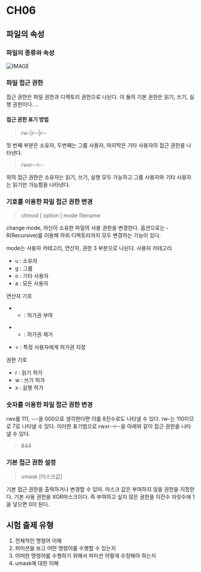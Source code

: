 # CH06

## 파일의 속성

### 파일의 종류와 속성
<img src="../file.png" alt="IMAGE">

### 파일 접근 권한
접근 권한은 파일 권한과 디렉토리 권한으로 나뉜다. 이 둘의 기본 권한은 읽기, 쓰기, 실행 권한이다. ..

#### 접근 권한 표기 방법
> rw-|r--|r--

첫 번째 부분은 소유자, 두번째는 그룹 사용자, 마지막은 기타 사용자의 접근 권한을 나타낸다.
> rwxr--r--

위의 접근 권한은 소유자는 읽기, 쓰기, 실행 모두 가능하고 그룹 사용자와 기타 사용자는 읽기만 가능함을 나타낸다.

### 기호를 이용한 파일 접근 권한 변경
> chmod [ option ] mode filename

change mode, 자신이 소유한 파일의 사용 권한을 변경한다. 옵션으로는 -R(Recursive)를 이용해 하위 디렉토리까지 모두 변경하는 기능이 있다.

mode는 사용자 카테고리, 연산자, 권한 3 부분으로 나뉜다. 
사용자 카테고리
* u : 소유자
* g : 그룹
* o : 기타 사용자
* a : 모든 사용자

연산자 기호
* + : 허가권 부여
+ - : 허가권 제거
- = : 특정 사용자에게 허가권 지정

권한 기호
* r : 읽기 허가
* w : 쓰기 허가
* x : 실행 허가


### 숫자를 이용한 파일 접근 권한 변경
rwx를 111, ---을 000으로 생각한다면 이를 8진수로도 나타낼 수 있다. rw-는 110이므로 7로 나타낼 수 있다. 이러한 표기법으로 rwxr--r--을 아래와 같이 접근 권한을 나타낼 수 있다.
>844

### 기본 접근 권한 설정
> umask [마스크값]

기본 접근 권한을 출력하거나 변경할 수 있따. 마스크 값은 부여하지 않을 권한을 지정한다. 기본 사용 권한을 XOR마스크이다. 즉 부여하고 싶지 않은 권한을 이진수 자릿수에 1을 넣으면 0이 된다.


## 시험 출제 유형
1. 전체적인 명령어 이해
2. 퍼미션을 보고 어떤 명령어를 수행할 수 있는지
3. 어떠한 명령어를 수행하기 위해서 퍼미션 어떻게 수정해야 하는지
4. umask에 대한 이해
